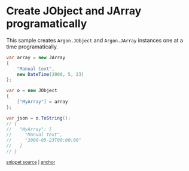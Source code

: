 # Create JObject and JArray programatically

This sample creates `Argon.JObject` and `Argon.JArray` instances one at a time programatically.

<!-- snippet: CreateJsonManually -->
<a id='snippet-createjsonmanually'></a>
```cs
var array = new JArray
{
    "Manual text",
    new DateTime(2000, 5, 23)
};

var o = new JObject
{
    ["MyArray"] = array
};

var json = o.ToString();
// {
//   "MyArray": [
//     "Manual text",
//     "2000-05-23T00:00:00"
//   ]
// }
```
<sup><a href='/src/Tests/Documentation/Samples/Linq/CreateJsonManually.cs#L10-L31' title='Snippet source file'>snippet source</a> | <a href='#snippet-createjsonmanually' title='Start of snippet'>anchor</a></sup>
<!-- endSnippet -->
